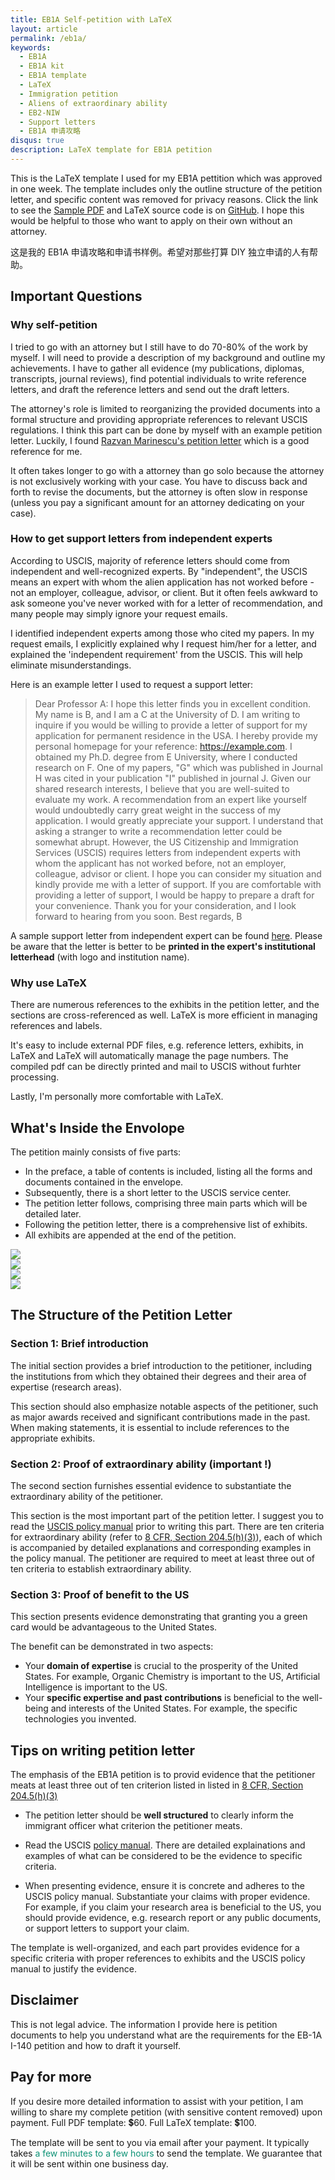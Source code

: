 ```yaml
---
title: EB1A Self-petition with LaTeX
layout: article
permalink: /eb1a/
keywords:
  - EB1A
  - EB1A kit
  - EB1A template
  - LaTeX
  - Immigration petition
  - Aliens of extraordinary ability
  - EB2-NIW
  - Support letters
  - EB1A 申请攻略
disqus: true
description: LaTeX template for EB1A petition
---
```


<script async
  src="https://js.stripe.com/v3/buy-button.js">
</script>

This is the LaTeX template I used for my EB1A pettition which was approved in one week.
The template includes only the outline structure of the petition letter, and specific content was removed for privacy reasons.
Click the link to see the [Sample PDF](/images/eb1a/eb1a-sample.pdf) and LaTeX source code is on [GitHub](https://github.com/batchfy/eb1a).
I hope this would be helpful to those who want to apply on their own without an attorney.

这是我的 EB1A 申请攻略和申请书样例。希望对那些打算 DIY 独立申请的人有帮助。

## Important Questions
### Why self-petition
I tried to go with an attorney but I still have to do 70-80% of the work by myself.
I will need to provide a description of my background and outline my achievements.
I have to gather all evidence (my publications, diplomas, transcripts, journal reviews),
find potential individuals to write reference letters,
and draft the reference letters and send out the draft letters.

The attorney's role is limited to reorganizing the provided documents into a formal structure and providing appropriate references to relevant USCIS regulations.
I think this part can be done by myself with an example petition letter.
Luckily, I found [Razvan Marinescu's petition letter](https://razvanmarinescu.github.io/assets/main.pdf) which is a good reference for me.

It often takes longer to go with a attorney than go solo because the attorney is not exclusively working with your case.
You have to discuss back and forth to revise the documents,
but the attorney is often slow in response
(unless you pay a significant amount for an attorney dedicating on your case).

### How to get support letters from independent experts
According to USCIS, majority of reference letters should come from independent and well-recognized experts.
By "independent", the USCIS means an expert with whom the alien application has not worked before - not an employer, colleague, advisor, or client. 
But it often feels awkward to ask someone you've never worked with for a letter of recommendation,
and many people may simply ignore your request emails.

I identified independent experts among those who cited my papers.
In my request emails, I explicitly explained why I request him/her for a letter,
and explained the 'independent requirement' from the USCIS.
This will help eliminate misunderstandings.

Here is an example letter I used to request a support letter:
> Dear Professor A: I hope this letter finds you in excellent condition. My name is B, and I am a C at the University of D. I am writing to inquire if you would be willing to provide a letter of support for my application for permanent residence in the USA. I hereby provide my personal homepage for your reference: https://example.com. I obtained my Ph.D. degree from E University, where I conducted research on F. One of my papers, "G" which was published in Journal H was cited in your publication "I" published in journal J. Given our shared research interests, I believe that you are well-suited to evaluate my work. A recommendation from an expert like yourself would undoubtedly carry great weight in the success of my application. I would greatly appreciate your support. I understand that asking a stranger to write a recommendation letter could be somewhat abrupt. However, the US Citizenship and Immigration Services (USCIS) requires letters from independent experts with whom the applicant has not worked before, not an employer, colleague, advisor or client.
I hope you can consider my situation and kindly provide me with a letter of support. If you are comfortable with providing a letter of support, I would be happy to prepare a draft for your convenience. Thank you for your consideration, and I look forward to hearing from you soon. Best regards, B

A sample support letter from independent expert can be found [here](/images/eb1a/sample-letter-of-support-from-independent-expert.pdf).
Please be aware that the letter is better to be **printed in the expert's institutional letterhead** (with logo and institution name).

### Why use LaTeX
There are numerous references to the exhibits in the petition letter, and the sections are cross-referenced as well.
LaTeX is more efficient in managing references and labels.

It's easy to include external PDF files, e.g. reference letters, exhibits, in LaTeX and LaTeX will automatically
manage the page numbers.
The compiled pdf can be directly printed and mail to USCIS without furhter processing.

Lastly, I'm personally more comfortable with LaTeX.


## What's Inside the Envolope
The petition mainly consists of five parts:

* In the preface, a table of contents is included, listing all the forms and documents contained in the envelope.
* Subsequently, there is a short letter to the USCIS service center.
* The petition letter follows, comprising three main parts which will be detailed later.
* Following the petition letter, there is a comprehensive list of exhibits.
* All exhibits are appended at the end of the petition.

<div class="container">
    <div class="row">
        <div class="col-12 col-md-6 col-lg-3">
            <img src='/images/eb1a/eb1a-page-0.jpg'>
        </div>
        <div class="col-12 col-md-6 col-lg-3">
            <img src='/images/eb1a/eb1a-page-1.jpg'>
        </div>
        <div class="col-12 col-md-6 col-lg-3">
            <img src='/images/eb1a/eb1a-page-2.jpg'>
        </div>
        <div class="col-12 col-md-6 col-lg-3">
            <img src='/images/eb1a/eb1a-page-3.jpg'>
        </div>
    </div>
</div>

## The Structure of the Petition Letter

### Section 1: Brief introduction
The initial section provides a brief introduction to the petitioner, including the institutions from which they obtained their degrees and their area of expertise (research areas).

This section should also emphasize notable aspects of the petitioner, such as major awards received and significant contributions made in the past.
When making statements, it is essential to include references to the appropriate exhibits.

### Section 2: Proof of extraordinary ability (important !)
The second section furnishes essential evidence to substantiate the extraordinary ability of the petitioner.

This section is the most important part of the petition letter. I suggest you to read the [USCIS policy manual](https://www.uscis.gov/policy-manual/volume-6-part-f-chapter-2) prior to writing this part.
There are ten criteria for extraordinary ability (refer to [8 CFR, Section 204.5(h)(3)](https://www.law.cornell.edu/cfr/text/8/204.5)), each of which is accompanied by detailed explanations and corresponding examples in the policy manual.
The petitioner are required to meet at least three out of ten criteria to establish extraordinary ability.


### Section 3: Proof of benefit to the US
This section presents evidence demonstrating that granting you a green card would be advantageous to the United States.

The benefit can be demonstrated in two aspects:

* Your **domain of expertise** is crucial to the prosperity of the United States. For example, Organic Chemistry is important to the US, Artificial Intelligence is important to the US.
* Your **specific expertise and past contributions** is beneficial to the well-being and interests of the United States. For example, the specific technologies you invented.

## Tips on writing petition letter
The emphasis of the EB1A petition is to provid evidence that the petitioner meats at least three out of ten criterion listed in listed in [8 CFR, Section 204.5(h)(3)](https://www.law.cornell.edu/cfr/text/8/204.5)

* The petition letter should be **well structured** to clearly inform the immigrant officer what criterion the petitioner meats.

* Read the USCIS [policy manual](https://www.uscis.gov/policy-manual/volume-6-part-f-chapter-2). There are detailed explainations and examples of what can be considered to be the evidence to specific criteria.

* When presenting evidence, ensure it is concrete and adheres to the USCIS policy manual. Substantiate your claims with proper evidence. For example, if you claim your research area is beneficial to the US, you should provide evidence, e.g. research report or any public documents, or support letters to support your claim.

The template is well-organized, and each part provides evidence for a specific criteria with proper references to exhibits and the USCIS policy manual to justify the evidence.

## Disclaimer
This is not legal advice. The information I provide here is petition documents to help you understand what are the requirements for the EB-1A I-140 petition and how to draft it yourself.

## Pay for more
If you desire more detailed information to assist with your petition, I am willing to share my complete petition (with sensitive content removed) upon payment. Full PDF template: 💲60. Full LaTeX template: 💲100.
<div class='container mt-5'>
    <stripe-buy-button
    buy-button-id="buy_btn_1OjbvWCkuXBpFvcF9jpKqwUs"
    publishable-key="pk_live_51OjbpgCkuXBpFvcFYclWnG7Ofy881Ypcdspt1qCfTuyADwfSPGLylDGXjBJ2UByOuL3arZFnlT0yXWIabE3PpRxk00ynsXOGAc"
    ></stripe-buy-button>
    <stripe-buy-button
    buy-button-id="buy_btn_1Ojc3uCkuXBpFvcFWHzUA9dR"
    publishable-key="pk_live_51OjbpgCkuXBpFvcFYclWnG7Ofy881Ypcdspt1qCfTuyADwfSPGLylDGXjBJ2UByOuL3arZFnlT0yXWIabE3PpRxk00ynsXOGAc"
    ></stripe-buy-button>
</div>

The template will be sent to you via email after your payment.
It typically takes <span style='color: #0D9276'>a few minutes to a few hours</span> to send the template.
We guarantee that it will be sent within one business day.


